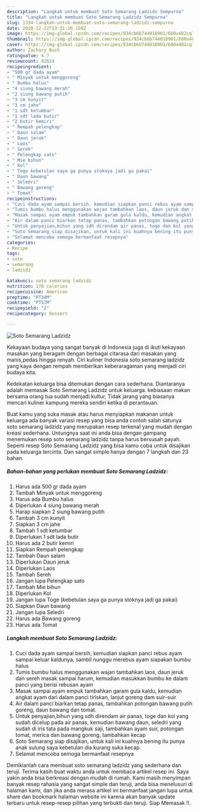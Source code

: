 ```yaml
---
description: "Langkah untuk membuat Soto Semarang Ladzidz Sempurna"
title: "Langkah untuk membuat Soto Semarang Ladzidz Sempurna"
slug: 1334-langkah-untuk-membuat-soto-semarang-ladzidz-sempurna
date: 2020-12-22T13:31:16.158Z
image: https://img-global.cpcdn.com/recipes/934cb6b744018901/680x482cq70/soto-semarang-ladzidz-foto-resep-utama.jpg
thumbnail: https://img-global.cpcdn.com/recipes/934cb6b744018901/680x482cq70/soto-semarang-ladzidz-foto-resep-utama.jpg
cover: https://img-global.cpcdn.com/recipes/934cb6b744018901/680x482cq70/soto-semarang-ladzidz-foto-resep-utama.jpg
author: Zachary Bush
ratingvalue: 4.7
reviewcount: 42624
recipeingredient:
- "500 gr dada ayam"
- " Minyak untuk menggoreng"
- " Bumbu halus"
- "4 siung bawang merah"
- "2 siung bawang putih"
- "3 cm kunyit"
- "3 cm jahe"
- "1 sdt ketumbar"
- "1 sdt lada butir"
- "2 butir kemiri"
- " Rempah pelengkap"
- " Daun salam"
- " Daun jeruk"
- " Laos"
- " Sereh"
- " Pelengkap sato"
- " Mie bihun"
- " Kol"
- " Toge kebetulan saya ga punya stoknya jadi ga pakai"
- " Daun bawang"
- " Seledri"
- " Bawang goreng"
- " Tomat"
recipeinstructions:
- "Cuci dada ayam sampai bersih, kemudian siapkan panci rebus ayam sampai keluar kaldunya, sambil nunggu merebus ayam siapakan bumbu halus"
- "Tumis bumbu halus menggunakan wajan tambahkan laos, daun jeruk dan sereh masak sampai harum, kemudian masukkan bumbu ke dalam panci yang berisi rebusan ayam"
- "Masak sampai ayam empuk tambahkan garam gula kaldu, kemudian angkat ayam dari dalam panci tiriskan, lanjut goreng dam suir-suir"
- "Air dalam panci biarkan tetap panas, tambahkan potongan bawang putih goreng, daun bawang dan tomat."
- "Untuk penyajian,bihun yang sdh direndam air panas, toge dan kol yang sudah dicelup pada air panas, kemudian bawang daun, seledri yang sudah di iris tata pada mangkuk saji, tambahkan ayam suir, potongan tomat, merica dan bawang goreng, tambahkan kecap"
- "Soto Semarang siap disajikan, untuk kali ini kuahnya bening itu punya anak sulung saya kebetulan dia kurang suka kecap."
- "Selamat mencoba semoga bermanfaat resepnya"
categories:
- Recipe
tags:
- soto
- semarang
- ladzidz

katakunci: soto semarang ladzidz 
nutrition: 178 calories
recipecuisine: American
preptime: "PT34M"
cooktime: "PT57M"
recipeyield: "2"
recipecategory: Dessert

---
```



![Soto Semarang Ladzidz](https://img-global.cpcdn.com/recipes/934cb6b744018901/680x482cq70/soto-semarang-ladzidz-foto-resep-utama.jpg)

Kekayaan budaya yang sangat banyak di Indonesia juga di ikuti kekayaan masakan yang beragam dengan berbagai citarasa dari masakan yang manis,pedas hingga renyah. Ciri kuliner Indonesia soto semarang ladzidz yang kaya dengan rempah memberikan keberaragaman yang menjadi ciri budaya kita.




Kedekatan keluarga bisa ditemukan dengan cara sederhana. Diantaranya adalah memasak Soto Semarang Ladzidz untuk keluarga. kebiasaan makan bersama orang tua sudah menjadi kultur, Tidak jarang yang biasanya mencari kuliner kampung mereka sendiri ketika di perantauan.

Buat kamu yang suka masak atau harus menyiapkan makanan untuk keluarga ada banyak variasi resep yang bisa anda contoh salah satunya soto semarang ladzidz yang merupakan resep terkenal yang mudah dengan kreasi sederhana. Untungnya saat ini anda bisa dengan gampang menemukan resep soto semarang ladzidz tanpa harus bersusah payah.
Seperti resep Soto Semarang Ladzidz yang bisa kamu coba untuk disajikan pada keluarga tercinta. Dan sangat simple hanya dengan 7 langkah dan 23 bahan.


<!--inarticleads1-->

##### Bahan-bahan yang perlukan membuat Soto Semarang Ladzidz:

1. Harus ada 500 gr dada ayam
1. Tambah  Minyak untuk menggoreng
1. Harus ada  Bumbu halus
1. Diperlukan 4 siung bawang merah
1. Harap siapkan 2 siung bawang putih
1. Tambah 3 cm kunyit
1. Siapkan 3 cm jahe
1. Tambah 1 sdt ketumbar
1. Diperlukan 1 sdt lada butir
1. Harus ada 2 butir kemiri
1. Siapkan  Rempah pelengkap
1. Tambah  Daun salam
1. Diperlukan  Daun jeruk
1. Diperlukan  Laos
1. Tambah  Sereh
1. Jangan lupa  Pelengkap sato
1. Tambah  Mie bihun
1. Diperlukan  Kol
1. Jangan lupa  Toge (kebetulan saya ga punya stoknya jadi ga pakai)
1. Siapkan  Daun bawang
1. Jangan lupa  Seledri
1. Harus ada  Bawang goreng
1. Harus ada  Tomat




<!--inarticleads2-->

##### Langkah membuat  Soto Semarang Ladzidz:

1. Cuci dada ayam sampai bersih, kemudian siapkan panci rebus ayam sampai keluar kaldunya, sambil nunggu merebus ayam siapakan bumbu halus
1. Tumis bumbu halus menggunakan wajan tambahkan laos, daun jeruk dan sereh masak sampai harum, kemudian masukkan bumbu ke dalam panci yang berisi rebusan ayam
1. Masak sampai ayam empuk tambahkan garam gula kaldu, kemudian angkat ayam dari dalam panci tiriskan, lanjut goreng dam suir-suir
1. Air dalam panci biarkan tetap panas, tambahkan potongan bawang putih goreng, daun bawang dan tomat.
1. Untuk penyajian,bihun yang sdh direndam air panas, toge dan kol yang sudah dicelup pada air panas, kemudian bawang daun, seledri yang sudah di iris tata pada mangkuk saji, tambahkan ayam suir, potongan tomat, merica dan bawang goreng, tambahkan kecap
1. Soto Semarang siap disajikan, untuk kali ini kuahnya bening itu punya anak sulung saya kebetulan dia kurang suka kecap.
1. Selamat mencoba semoga bermanfaat resepnya




Demikianlah cara membuat soto semarang ladzidz yang sederhana dan teruji. Terima kasih buat waktu anda untuk membaca artikel resep ini. Saya yakin anda bisa berkreasi dengan mudah di rumah. Kami masih menyimpan banyak resep rahasia yang sangat simple dan teruji, anda bisa menelusuri di halaman kami, dan jika anda merasa artikel ini bermanfaat jangan lupa untuk share dan bookmark halaman website ini karena akan banyak update terbaru untuk resep-resep pilihan yang terbukti dan teruji. Siap Memasak !!. 
